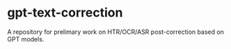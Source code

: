 # gpt-text-correction
A repository for prelimary work on HTR/OCR/ASR post-correction based on GPT models.
